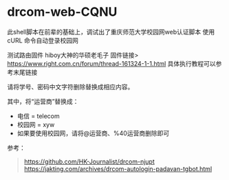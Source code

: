 # drcom-web-CQNU
此shell脚本在前辈的基础上，调试出了重庆师范大学校园网web认证脚本
使用 cURL 命令自动登录校园网

测试路由固件
hiboy大神的华硕老毛子
固件链接> https://www.right.com.cn/forum/thread-161324-1-1.html
具体执行教程可以参考末尾链接

请将学号、密码中文字符删除替换成相应内容。

其中，将“运营商”替换成：  
* 电信 = telecom 
* 校园网 = xyw  
* 如果要使用校园网，请将@运营商、%40运营商删除即可  

参考：
> https://github.com/HK-Journalist/drcom-njupt
> https://jakting.com/archives/drcom-autologin-padavan-tgbot.html
